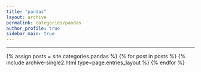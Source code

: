 ```yaml
---
title: "pandas"
layout: archive
permalink: categories/pandas
author_profile: true
sidebar_main: true
---
```


<!-- 공백이 포함되어 있는 카테고리 이름의 경우 site.categories.['a b c'] 이런식으로! -->

***

{% assign posts = site.categories.pandas %}
{% for post in posts %} {% include archive-single2.html type=page.entries_layout %} {% endfor %}